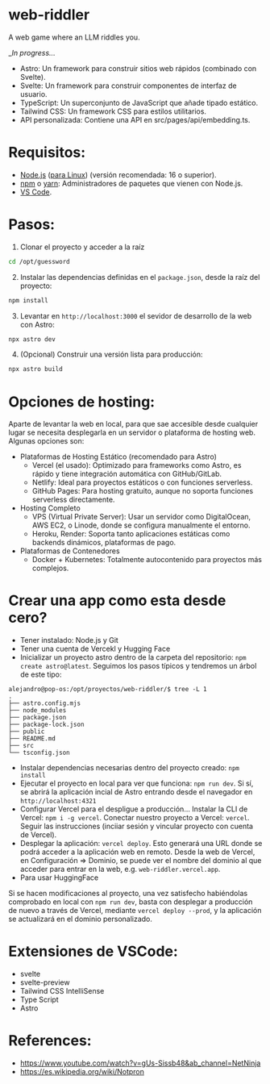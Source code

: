 # web-riddler

 A web game where an LLM riddles you.

 __In progress..._
 
* Astro: Un framework para construir sitios web rápidos (combinado con Svelte).
* Svelte: Un framework para construir componentes de interfaz de usuario.
* TypeScript: Un superconjunto de JavaScript que añade tipado estático.
* Tailwind CSS: Un framework CSS para estilos utilitarios.
* API personalizada: Contiene una API en src/pages/api/embedding.ts.

# Requisitos:
* [Node.js](https://nodejs.org/es) ([para Linux](https://nodejs.org/en/download)) (versión recomendada: 16 o superior).
* [npm](https://docs.npmjs.com/cli/v8/commands/npm-install) o [yarn](https://classic.yarnpkg.com/lang/en/docs/install/#windows-stable): Administradores de paquetes que vienen con Node.js.
* [VS Code](https://code.visualstudio.com/docs/setup/setup-overview).

# Pasos:

1. Clonar el proyecto y acceder a la raíz 
```bash
cd /opt/guessword
```
2. Instalar las dependencias definidas en el ```package.json```, desde la raíz del proyecto:
```bash
npm install
```
3. Levantar en ```http://localhost:3000``` el sevidor de desarrollo de la web con Astro:
```bash
npx astro dev
```
4. (Opcional) Construir una versión lista para producción:
```bash
npx astro build
```

# Opciones de hosting:
Aparte de levantar la web en local, para que sae accesible desde cualquier lugar se necesita desplegarla en un servidor o plataforma de hosting web. Algunas opciones son:

- Plataformas de Hosting Estático (recomendado para Astro)
	- Vercel (el usado): Optimizado para frameworks como Astro, es rápido y tiene integración automática con GitHub/GitLab.
	- Netlify: Ideal para proyectos estáticos o con funciones serverless.
	- GitHub Pages: Para hosting gratuito, aunque no soporta funciones serverless directamente.
- Hosting Completo
	- VPS (Virtual Private Server): Usar un servidor como DigitalOcean, AWS EC2, o Linode, donde se configura manualmente el entorno.
	- Heroku, Render: Soporta tanto aplicaciones estáticas como backends dinámicos, plataformas de pago.
- Plataformas de Contenedores
	- Docker + Kubernetes: Totalmente autocontenido para proyectos más complejos.

# Crear una app como esta desde cero?
* Tener instalado: Node.js y Git
* Tener una cuenta de Vercekl y Hugging Face
* Inicializar un proyecto astro dentro de la carpeta del repositorio: ```npm create astro@latest```. Seguimos los pasos típicos y tendremos un árbol de este tipo:
```
alejandro@pop-os:/opt/proyectos/web-riddler/$ tree -L 1
.
├── astro.config.mjs
├── node_modules
├── package.json
├── package-lock.json
├── public
├── README.md
├── src
└── tsconfig.json
```
* Instalar dependencias necesarias dentro del proyecto creado: ```npm install```
* Ejecutar el proyecto en local para ver que funciona: ```npm run dev```. Si sí, se abrirá la aplicación incial de Astro entrando desde el navegador en ```http://localhost:4321```
* Configurar Vercel para el despligue a producción... Instalar la CLI de Vercel: ```npm i -g vercel```. Conectar nuestro proyecto a Vercel: ```vercel```. Seguir las instrucciones (inciiar sesión y vincular proyecto con cuenta de Vercel).
* Desplegar la aplicación: ```vercel deploy```. Esto generará una URL donde se podrá acceder a la aplicación web en remoto. Desde la web de Vercel, en Configuración => Dominio, se puede ver el nombre del dominio al que acceder para entrar en la web, e.g. ```web-riddler.vercel.app```.
* Para usar HuggingFace

Si se hacen modificaciones al proyecto, una vez satisfecho habiéndolas comprobado en local con ```npm run dev```, basta con desplegar a producción de nuevo a través de Vercel, mediante ```vercel deploy --prod```, y la aplicación se actualizará en el dominio personalizado.

# Extensiones de VSCode:
* svelte
* svelte-preview
* Tailwind CSS IntelliSense
* Type Script
* Astro

# References:
- https://www.youtube.com/watch?v=gUs-Sissb48&ab_channel=NetNinja
- https://es.wikipedia.org/wiki/Notpron

